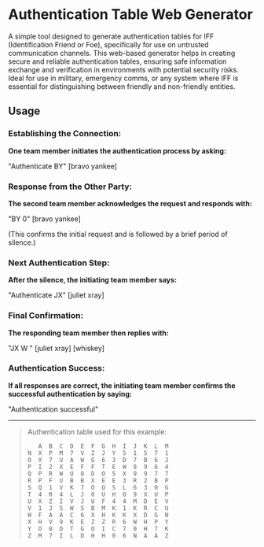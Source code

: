 # Authentication Table Web Generator

A simple tool designed to generate authentication tables for IFF (Identification Friend or Foe), specifically for use on untrusted communication channels. This web-based generator helps in creating secure and reliable authentication tables, ensuring safe information
exchange and verification in environments with potential security risks. Ideal for use in military, emergency comms, or any system where IFF is essential for distinguishing between friendly and non-friendly entities.

## Usage

### Establishing the Connection:

**One team member initiates the authentication process by asking:**

"Authenticate BY" [bravo yankee]

### Response from the Other Party:

**The second team member acknowledges the request and responds with:**

"BY 0" [bravo yankee]

(This confirms the initial request and is followed by a brief period of silence.)

### Next Authentication Step:

**After the silence, the initiating team member says:**

"Authenticate JX" [juliet xray]

### Final Confirmation:

**The responding team member then replies with:**

"JX  W " [juliet xray] [whiskey]

### Authentication Success:

**If all responses are correct, the initiating team member confirms the successful authentication by saying:**

"Authentication successful"

<hr>

>Authentication table used for this example:
>```
>    A  B  C  D  E  F  G  H  I  J  K  L  M 
>N  X  P  M  7  V  Z  J  Y  5  1  5  7  1  
>O  X  7  U  A  W  G  6  3  D  7  B  6  J  
>P  I  2  X  E  F  F  T  E  W  8  9  6  4  
>Q  P  R  W  U  8  D  O  5  X  9  9  7  7  
>R  P  F  U  B  B  X  E  E  3  R  2  B  P  
>S  Q  1  V  K  7  O  Q  S  L  6  3  0  G  
>T  4  R  4  L  J  0  U  H  O  9  X  U  P  
>U  X  Z  I  V  J  U  F  4  4  M  D  E  V  
>V  1  J  S  W  S  B  M  K  1  K  R  C  U  
>W  F  A  A  C  6  X  H  K  K  X  D  G  N  
>X  H  V  9  K  E  Z  Z  R  6  W  H  P  Y  
>Y  O  0  D  T  G  O  I  C  7  0  H  7  K  
>Z  M  7  I  L  D  H  H  0  6  N  A  A  Z  
>```
